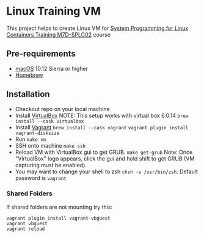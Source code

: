 # Linux Training VM

This project helps to create Linux VM for [System Programming for Linux Containers Training M7D-SPLC02](http://man7.org/training/sys_prog_lxcon/index.html) course

## Pre-requirements

- [macOS](https://en.wikipedia.org/wiki/MacOS) 10.12 Sierra or higher
- [Homebrew](https://brew.sh/)

## Installation

- Checkout repo on your local machine
- Install [VirtualBox](https://www.virtualbox.org/)
  NOTE: This setup works with virtual box 6.0.14
  `brew install --cask virtualbox`
- Install [Vagrant](https://www.vagrantup.com/intro/index.html)
  `brew install --cask vagrant`
  `vagrant plugin install vagrant-disksize`
- Run
  `make vm`
- SSH onto machine
  `make ssh`
- Reload VM with VirtualBox gui to get GRUB.
  `make get-grub`
  Note: Once "VirtualBox" logo appears, click the gui and hold shift
  to get GRUB (VM capturing must be enabled).
- You may want to change your shell to zsh `chsh -s /usr/bin/zsh`. Default password is `vagrant`

### Shared Folders

If shared folders are not mounting try this:

```
vagrant plugin install vagrant-vbguest
vagrant vbguest
vagrant reload
```
